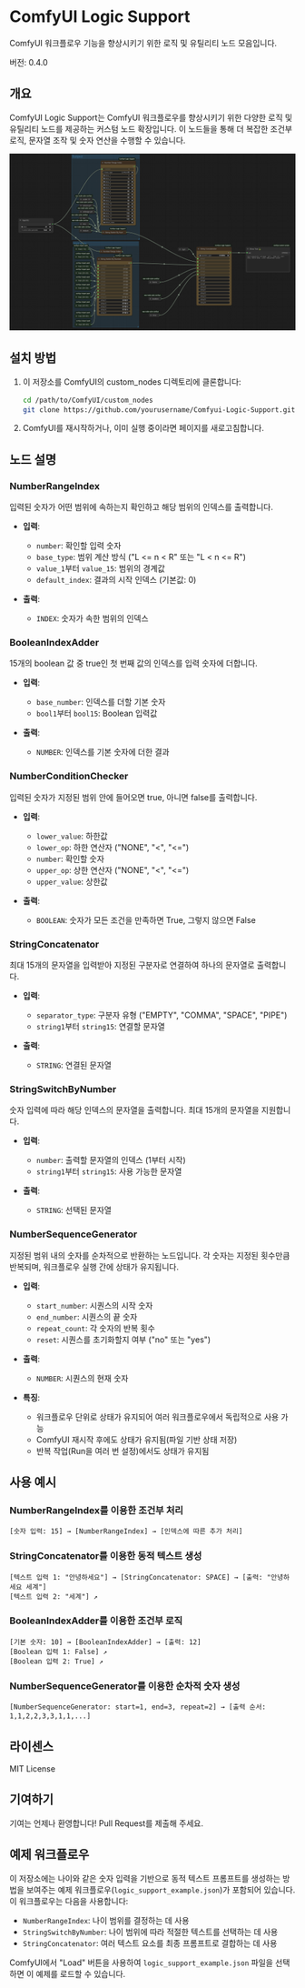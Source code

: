 # ComfyUI Logic Support

ComfyUI 워크플로우 기능을 향상시키기 위한 로직 및 유틸리티 노드 모음입니다.

버전: 0.4.0

## 개요

ComfyUI Logic Support는 ComfyUI 워크플로우를 향상시키기 위한 다양한 로직 및 유틸리티 노드를 제공하는 커스텀 노드 확장입니다. 이 노드들을 통해 더 복잡한 조건부 로직, 문자열 조작 및 숫자 연산을 수행할 수 있습니다.

![예제 워크플로우](logic_support_example.png)

## 설치 방법

1. 이 저장소를 ComfyUI의 custom_nodes 디렉토리에 클론합니다:
   ```bash
   cd /path/to/ComfyUI/custom_nodes
   git clone https://github.com/yourusername/Comfyui-Logic-Support.git
   ```

2. ComfyUI를 재시작하거나, 이미 실행 중이라면 페이지를 새로고침합니다.

## 노드 설명

### NumberRangeIndex

입력된 숫자가 어떤 범위에 속하는지 확인하고 해당 범위의 인덱스를 출력합니다.

- **입력**:
  - `number`: 확인할 입력 숫자
  - `base_type`: 범위 계산 방식 ("L <= n < R" 또는 "L < n <= R")
  - `value_1`부터 `value_15`: 범위의 경계값
  - `default_index`: 결과의 시작 인덱스 (기본값: 0)

- **출력**:
  - `INDEX`: 숫자가 속한 범위의 인덱스

### BooleanIndexAdder

15개의 boolean 값 중 true인 첫 번째 값의 인덱스를 입력 숫자에 더합니다.

- **입력**:
  - `base_number`: 인덱스를 더할 기본 숫자
  - `bool1`부터 `bool15`: Boolean 입력값
  
- **출력**:
  - `NUMBER`: 인덱스를 기본 숫자에 더한 결과

### NumberConditionChecker

입력된 숫자가 지정된 범위 안에 들어오면 true, 아니면 false를 출력합니다.

- **입력**:
  - `lower_value`: 하한값
  - `lower_op`: 하한 연산자 ("NONE", "<", "<=")
  - `number`: 확인할 숫자
  - `upper_op`: 상한 연산자 ("NONE", "<", "<=")
  - `upper_value`: 상한값
  
- **출력**:
  - `BOOLEAN`: 숫자가 모든 조건을 만족하면 True, 그렇지 않으면 False

### StringConcatenator

최대 15개의 문자열을 입력받아 지정된 구분자로 연결하여 하나의 문자열로 출력합니다.

- **입력**:
  - `separator_type`: 구분자 유형 ("EMPTY", "COMMA", "SPACE", "PIPE")
  - `string1`부터 `string15`: 연결할 문자열
  
- **출력**:
  - `STRING`: 연결된 문자열

### StringSwitchByNumber

숫자 입력에 따라 해당 인덱스의 문자열을 출력합니다. 최대 15개의 문자열을 지원합니다.

- **입력**:
  - `number`: 출력할 문자열의 인덱스 (1부터 시작)
  - `string1`부터 `string15`: 사용 가능한 문자열
  
- **출력**:
  - `STRING`: 선택된 문자열

### NumberSequenceGenerator

지정된 범위 내의 숫자를 순차적으로 반환하는 노드입니다. 각 숫자는 지정된 횟수만큼 반복되며, 워크플로우 실행 간에 상태가 유지됩니다.

- **입력**:
  - `start_number`: 시퀀스의 시작 숫자
  - `end_number`: 시퀀스의 끝 숫자
  - `repeat_count`: 각 숫자의 반복 횟수
  - `reset`: 시퀀스를 초기화할지 여부 ("no" 또는 "yes")
  
- **출력**:
  - `NUMBER`: 시퀀스의 현재 숫자
  
- **특징**:
  - 워크플로우 단위로 상태가 유지되어 여러 워크플로우에서 독립적으로 사용 가능
  - ComfyUI 재시작 후에도 상태가 유지됨(파일 기반 상태 저장)
  - 반복 작업(Run을 여러 번 설정)에서도 상태가 유지됨

## 사용 예시

### NumberRangeIndex를 이용한 조건부 처리

```
[숫자 입력: 15] → [NumberRangeIndex] → [인덱스에 따른 추가 처리]
```

### StringConcatenator를 이용한 동적 텍스트 생성

```
[텍스트 입력 1: "안녕하세요"] → [StringConcatenator: SPACE] → [출력: "안녕하세요 세계"]
[텍스트 입력 2: "세계"] ↗
```

### BooleanIndexAdder를 이용한 조건부 로직

```
[기본 숫자: 10] → [BooleanIndexAdder] → [출력: 12]
[Boolean 입력 1: False] ↗
[Boolean 입력 2: True] ↗
```

### NumberSequenceGenerator를 이용한 순차적 숫자 생성

```
[NumberSequenceGenerator: start=1, end=3, repeat=2] → [출력 순서: 1,1,2,2,3,3,1,1,...]
```

## 라이센스

MIT License

## 기여하기

기여는 언제나 환영합니다! Pull Request를 제출해 주세요.

## 예제 워크플로우

이 저장소에는 나이와 같은 숫자 입력을 기반으로 동적 텍스트 프롬프트를 생성하는 방법을 보여주는 예제 워크플로우(`logic_support_example.json`)가 포함되어 있습니다. 이 워크플로우는 다음을 사용합니다:

- `NumberRangeIndex`: 나이 범위를 결정하는 데 사용
- `StringSwitchByNumber`: 나이 범위에 따라 적절한 텍스트를 선택하는 데 사용
- `StringConcatenator`: 여러 텍스트 요소를 최종 프롬프트로 결합하는 데 사용

ComfyUI에서 "Load" 버튼을 사용하여 `logic_support_example.json` 파일을 선택하면 이 예제를 로드할 수 있습니다.
